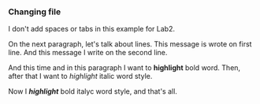 ### Changing file

I don't add spaces or tabs in this example for Lab2.

On the next paragraph, let's talk about lines. This message is wrote on first line.
And this message I write on the second line.

And this time and in this paragraph I want to **highlight** bold word. Then, after that I want to *highlight* italic word style.

Now I ***highlight*** bold italyc word style, and that's all.
